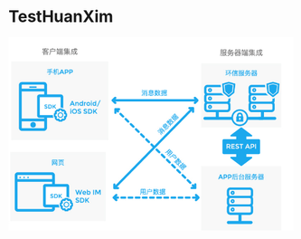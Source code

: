 # TestHuanXim
 
 ![环信大致介绍](https://github.com/MarsKang1/TestHuanXim/blob/master/ImageFolder/in1.jpg)
 















